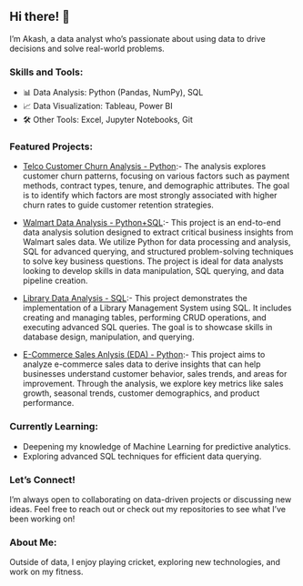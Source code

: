 ## Hi there! 👋
I’m Akash, a data analyst who’s passionate about using data to drive decisions and solve real-world problems.

### Skills and Tools:
- 📊 Data Analysis: Python (Pandas, NumPy), SQL
- 📈 Data Visualization: Tableau, Power BI
- 🛠️ Other Tools: Excel, Jupyter Notebooks, Git

### Featured Projects:
- [Telco Customer Churn Analysis - Python](https://github.com/akashmailar/Customer-Churn-Analysis-EDA):- The analysis explores customer churn patterns, focusing on various factors such as payment methods, contract types, tenure, and demographic attributes. The goal is to identify which factors are most strongly associated with higher churn rates to guide customer retention strategies.

- [Walmart Data Analysis - Python+SQL](https://github.com/akashmailar/Walmart-Sales-Analysis-Python-SQL):- This project is an end-to-end data analysis solution designed to extract critical business insights from Walmart sales data. We utilize Python for data processing and analysis, SQL for advanced querying, and structured problem-solving techniques to solve key business questions. The project is ideal for data analysts looking to develop skills in data manipulation, SQL querying, and data pipeline creation.

- [Library Data Analysis - SQL](https://github.com/akashmailar/Library-management-system-using-SQL):- This project demonstrates the implementation of a Library Management System using SQL. It includes creating and managing tables, performing CRUD operations, and executing advanced SQL queries. The goal is to showcase skills in database design, manipulation, and querying.
  
- [E-Commerce Sales Anlysis (EDA) - Python](https://github.com/akashmailar/E-Commerce-Sales-Analysis):- This project aims to analyze e-commerce sales data to derive insights that can help businesses understand customer behavior, sales trends, and areas for improvement. Through the analysis, we explore key metrics like sales growth, seasonal trends, customer demographics, and product performance.

### Currently Learning:
- Deepening my knowledge of Machine Learning for predictive analytics.
- Exploring advanced SQL techniques for efficient data querying.

### Let’s Connect!
I’m always open to collaborating on data-driven projects or discussing new ideas. Feel free to reach out or check out my repositories to see what I’ve been working on!

### About Me:
Outside of data, I enjoy playing cricket, exploring new technologies, and work on my fitness.
